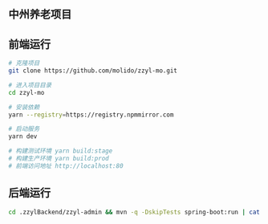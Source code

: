 ## 中州养老项目

## 前端运行

```bash
# 克隆项目
git clone https://github.com/molido/zzyl-mo.git

# 进入项目目录
cd zzyl-mo

# 安装依赖
yarn --registry=https://registry.npmmirror.com

# 启动服务
yarn dev

# 构建测试环境 yarn build:stage
# 构建生产环境 yarn build:prod
# 前端访问地址 http://localhost:80
```

## 后端运行
```bash
cd .zzylBackend/zzyl-admin && mvn -q -DskipTests spring-boot:run | cat
```
